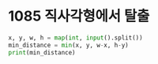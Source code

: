 # 1085 직사각형에서 탈출



```python
x, y, w, h = map(int, input().split())
min_distance = min(x, y, w-x, h-y)
print(min_distance)
```
